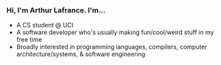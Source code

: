 ### Hi, I'm Arthur Lafrance. I'm...

* A CS student @ UCI
* A software developer who's usually making fun/cool/weird stuff in my free time
* Broadly interested in programming languages, compilers, computer architecture/systems, & software engineering
